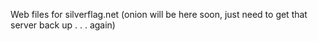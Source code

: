 Web files for silverflag.net (onion will be here soon, just need to get that server back up . . . again)
